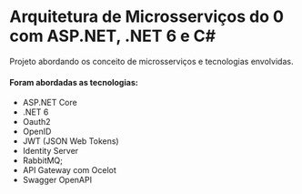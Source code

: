 # Arquitetura de Microsserviços do 0 com ASP.NET, .NET 6 e C#

Projeto abordando os conceito de  microsserviços e tecnologias envolvidas. 

#### Foram abordadas as tecnologias:

- ASP.NET Core
- .NET 6
- Oauth2
- OpenID
- JWT (JSON Web Tokens)
- Identity Server
- RabbitMQ;
- API Gateway com Ocelot
- Swagger OpenAPI
